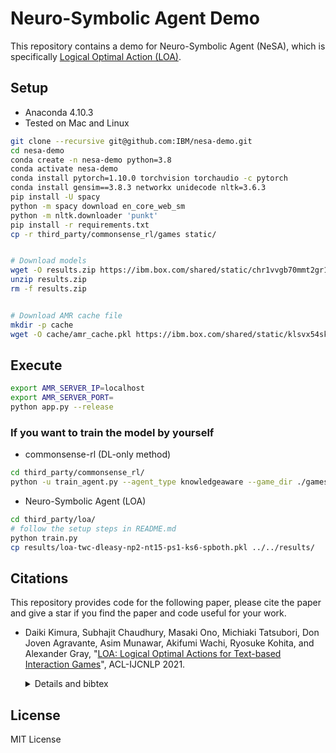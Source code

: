 # Neuro-Symbolic Agent Demo

This repository contains a demo for Neuro-Symbolic Agent (NeSA), which is specifically [Logical Optimal Action (LOA)](https://github.com/IBM/LOA).

## Setup

- Anaconda 4.10.3
- Tested on Mac and Linux

```bash
git clone --recursive git@github.com:IBM/nesa-demo.git
cd nesa-demo
conda create -n nesa-demo python=3.8
conda activate nesa-demo
conda install pytorch=1.10.0 torchvision torchaudio -c pytorch
conda install gensim==3.8.3 networkx unidecode nltk=3.6.3
pip install -U spacy
python -m spacy download en_core_web_sm
python -m nltk.downloader 'punkt'
pip install -r requirements.txt
cp -r third_party/commonsense_rl/games static/


# Download models
wget -O results.zip https://ibm.box.com/shared/static/chr1vvgb70mmt2gr1yijlsw3g7fq2pgs.zip
unzip results.zip
rm -f results.zip


# Download AMR cache file
mkdir -p cache
wget -O cache/amr_cache.pkl https://ibm.box.com/shared/static/klsvx54skc5wlf35qg3klo35ex25dbb0.pkl
```

## Execute

```bash
export AMR_SERVER_IP=localhost
export AMR_SERVER_PORT=
python app.py --release
 ```

### If you want to train the model by yourself

- commonsense-rl (DL-only method)

```bash
cd third_party/commonsense_rl/
python -u train_agent.py --agent_type knowledgeaware --game_dir ./games/twc --game_name *.ulx --difficulty_level easy --graph_type world --graph_mode evolve --graph_emb_type glove --world_evolve_type manual --initial_seed 0 --nruns 1
```

- Neuro-Symbolic Agent (LOA)

```bash
cd third_party/loa/
# follow the setup steps in README.md
python train.py
cp results/loa-twc-dleasy-np2-nt15-ps1-ks6-spboth.pkl ../../results/
```

## Citations

This repository provides code for the following paper, please cite the paper and give a star if you find the paper and code useful for your work.

- Daiki Kimura, Subhajit Chaudhury, Masaki Ono, Michiaki Tatsubori, Don Joven Agravante, Asim Munawar, Akifumi Wachi, Ryosuke Kohita, and Alexander Gray, "[LOA: Logical Optimal Actions for Text-based Interaction Games](https://aclanthology.org/2021.acl-demo.27/)", ACL-IJCNLP 2021.

  <details><summary>Details and bibtex</summary><div>

  The paper presents an initial demonstration of logical optimal action (LOA) on TextWorld (TW) Coin collector, TW Cooking, TW Commonsense, and Jericho. In this version, the human player can select an action by hand and recommendation action list from LOA with visualizing acquired knowledge for improvement of interpretability of trained rules.
  
  ```
  @inproceedings{kimura-etal-2021-loa,
      title = "{LOA}: Logical Optimal Actions for Text-based Interaction Games",
      author = "Kimura, Daiki  and  Chaudhury, Subhajit  and  Ono, Masaki  and  Tatsubori, Michiaki  and  Agravante, Don Joven  and  Munawar, Asim  and  Wachi, Akifumi  and  Kohita, Ryosuke  and  Gray, Alexander",
      booktitle = "Proceedings of the 59th Annual Meeting of the Association for Computational Linguistics and the 11th International Joint Conference on Natural Language Processing: System Demonstrations",
      month = aug,
      year = "2021",
      address = "Online",
      publisher = "Association for Computational Linguistics",
      url = "https://aclanthology.org/2021.acl-demo.27",
      doi = "10.18653/v1/2021.acl-demo.27",
      pages = "227--231"
  }
  ```
  </div></details>


## License

MIT License